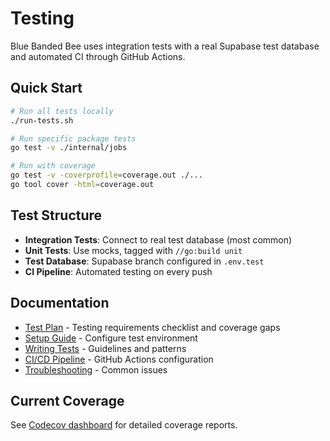 # Testing

Blue Banded Bee uses integration tests with a real Supabase test database and automated CI through GitHub Actions.

## Quick Start

```bash
# Run all tests locally
./run-tests.sh

# Run specific package tests
go test -v ./internal/jobs

# Run with coverage
go test -v -coverprofile=coverage.out ./...
go tool cover -html=coverage.out
```

## Test Structure

- **Integration Tests**: Connect to real test database (most common)
- **Unit Tests**: Use mocks, tagged with `//go:build unit`
- **Test Database**: Supabase branch configured in `.env.test`
- **CI Pipeline**: Automated testing on every push

## Documentation

- [Test Plan](../TEST_PLAN.md) - Testing requirements checklist and coverage gaps
- [Setup Guide](setup.md) - Configure test environment
- [Writing Tests](writing-tests.md) - Guidelines and patterns
- [CI/CD Pipeline](ci-cd.md) - GitHub Actions configuration
- [Troubleshooting](troubleshooting.md) - Common issues

## Current Coverage

See [Codecov dashboard](https://codecov.io/github/harvey-au/blue-banded-bee) for detailed coverage reports.
